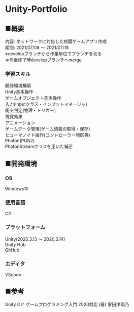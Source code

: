 # Unity-Portfolio

## ■概要
内容: ネットワークに対応した格闘ゲームアプリ作成  
期間: 2021/07/08 ～ 2021/07/18  
※developブランチから作業単位でブランチを切る  
⇒作業終了時developブランチへmerge  

### 学習スキル 
開発環境構築  
Unity基本操作  
ゲームオブジェクト基本操作  
入力(Inputクラス・インプットマネージャ)  
衝突判定(物理・トリガー)  
視覚効果  
アニメーション  
ゲームデータ管理(ゲーム情報の取得・保存)  
ヒューマノイド操作(コントローラー制御等)  
Photon(PUN2)  
PhotonStreamクラスを用いた補正  

## ■開発環境

### OS
Windows10  
### 使用言語
C#
### プラットフォーム
Unity(2020.3.13 ～ 2020.3.14)  
Unity Hub  
GitHub
### エディタ
VScode  

## ■参考
Unity C＃ ゲームプログラミング入門 2020対応 (著) 掌田津耶乃
